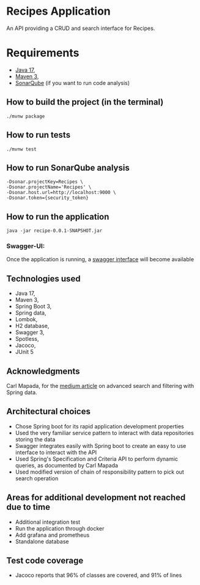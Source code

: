 # Recipes Application

An API providing a CRUD and search interface for Recipes.

# Requirements

- [Java 17](https://jdk.java.net/17/),
- [Maven 3](https://maven.apache.org/download.cgi),
- [SonarQube](https://www.sonarsource.com/) (if you want to run code analysis)

## How to build the project (in the terminal)

```./mvnw package```

## How to run tests

```./mvnw test```

## How to run SonarQube analysis

```./mvnw clean verify sonar:sonar \
-Dsonar.projectKey=Recipes \
-Dsonar.projectName='Recipes' \
-Dsonar.host.url=http://localhost:9000 \
-Dsonar.token={security_token}
```

## How to run the application

```java -jar recipe-0.0.1-SNAPSHOT.jar```

### Swagger-UI:

Once the application is running, a [swagger interface](http://localhost:8080/swagger-ui/index.htm) will become available

## Technologies used

- Java 17,
- Maven 3,
- Spring Boot 3,
- Spring data,
- Lombok,
- H2 database,
- Swagger 3,
- Spotless,
- Jacoco,
- JUnit 5

## Acknowledgments

Carl Mapada, for the [medium article](https://medium.com/@cmmapada/advanced-search-and-filtering-using-spring-data-jpa-specification-and-criteria-api-b6e8f891f2bf) on advanced search and filtering with Spring data.

## Architectural choices

- Chose Spring boot for its rapid application development properties
- Used the very familiar service pattern to interact with data repositories storing the data
- Swagger integrates easily with Spring boot to create an easy to use interface to interact with the API
- Used Spring's Specification and Criteria API to perform dynamic queries, as documented by Carl Mapada
- Used modified version of chain of responsibility pattern to pick out search operation

## Areas for additional development not reached due to time

- Additional integration test
- Run the application through docker
- Add grafana and prometheus
- Standalone database

## Test code coverage
- Jacoco reports that 96% of classes are covered, and 91% of lines

